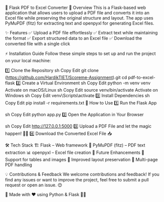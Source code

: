 📄 Flask PDF to Excel Converter
🌟 Overview
This is a Flask-based web application that allows users to upload a PDF file and converts it into an Excel file while preserving the original structure and layout. The app uses PyMuPDF (fitz) for extracting text and openpyxl for generating Excel files.

✨ Features
✅ Upload a PDF file effortlessly
✅ Extract text while maintaining the format
✅ Export structured data to an Excel file
✅ Download the converted file with a single click

⚡ Installation Guide
Follow these simple steps to set up and run the project on your local machine:

1️⃣ Clone the Repository
sh
Copy
Edit
git clone (https://github.com/HardikTIET/Scoreme-Assignment).git
cd pdf-to-excel-flask
2️⃣ Create a Virtual Environment
sh
Copy
Edit
python -m venv venv
Activate on macOS/Linux
sh
Copy
Edit
source venv/bin/activate
Activate on Windows
sh
Copy
Edit
venv\Scripts\activate
3️⃣ Install Dependencies
sh
Copy
Edit
pip install -r requirements.txt
🚀 How to Use
1️⃣ Run the Flask App

sh
Copy
Edit
python app.py
2️⃣ Open the Application in Your Browser

sh
Copy
Edit
http://127.0.0.1:5000
3️⃣ Upload a PDF File and let the magic happen! 🎩✨
4️⃣ Download the Converted Excel File 📥

🛠 Tech Stack
🏗 Flask – Web framework
📄 PyMuPDF (fitz) – PDF text extraction
📊 openpyxl – Excel file creation
🚀 Future Enhancements
🔹 Support for tables and images
🔹 Improved layout preservation
🔹 Multi-page PDF handling

💡 Contributions & Feedback
We welcome contributions and feedback! If you find any issues or want to improve the project, feel free to submit a pull request or open an issue. 😊

📌 Made with ❤️ using Python & Flask 🐍✨
